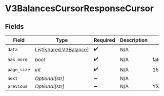 # V3BalancesCursorResponseCursor


## Fields

| Field                                                      | Type                                                       | Required                                                   | Description                                                | Example                                                    |
| ---------------------------------------------------------- | ---------------------------------------------------------- | ---------------------------------------------------------- | ---------------------------------------------------------- | ---------------------------------------------------------- |
| `data`                                                     | List[[shared.V3Balance](../../models/shared/v3balance.md)] | :heavy_check_mark:                                         | N/A                                                        |                                                            |
| `has_more`                                                 | *bool*                                                     | :heavy_check_mark:                                         | N/A                                                        | false                                                      |
| `page_size`                                                | *int*                                                      | :heavy_check_mark:                                         | N/A                                                        | 15                                                         |
| `next`                                                     | *Optional[str]*                                            | :heavy_minus_sign:                                         | N/A                                                        |                                                            |
| `previous`                                                 | *Optional[str]*                                            | :heavy_minus_sign:                                         | N/A                                                        | YXVsdCBhbmQgYSBtYXhpbXVtIG1heF9yZXN1bHRzLol=               |